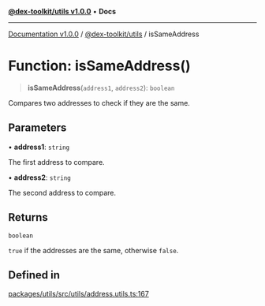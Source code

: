 [**@dex-toolkit/utils v1.0.0**](../README.md) • **Docs**

***

[Documentation v1.0.0](../../../packages.md) / [@dex-toolkit/utils](../README.md) / isSameAddress

# Function: isSameAddress()

> **isSameAddress**(`address1`, `address2`): `boolean`

Compares two addresses to check if they are the same.

## Parameters

• **address1**: `string`

The first address to compare.

• **address2**: `string`

The second address to compare.

## Returns

`boolean`

`true` if the addresses are the same, otherwise `false`.

## Defined in

[packages/utils/src/utils/address.utils.ts:167](https://github.com/niZmosis/dex-toolkit/blob/3d8b41b44787b30fbea5de3ab4737662ffb61bc8/packages/utils/src/utils/address.utils.ts#L167)
